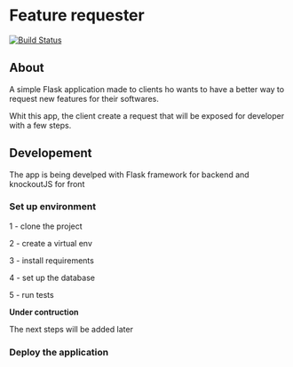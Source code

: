# Feature requester

[![Build Status](https://travis-ci.org/HildePedroni/iws_feature_requester.svg?branch=master)](https://travis-ci.org/HildePedroni/iws_feature_requester)

## About

A simple Flask application made to clients ho wants to have a better way to 
request new features for their softwares.

Whit this app, the client create a request that will be exposed for developer with a few steps.


## Developement

The app is being develped with Flask framework for backend and knockoutJS for front


### Set up environment

1 - clone the project

2 - create a virtual env

3 - install requirements

4 - set up the database

5 - run tests


<strong>Under contruction</strong>

The next steps will be added later 


### Deploy the application

